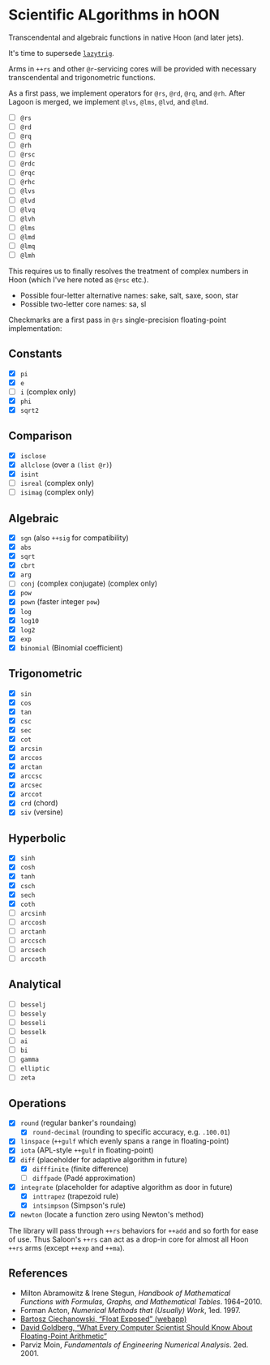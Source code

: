 #   Scientific ALgorithms in hOON

Transcendental and algebraic functions in native Hoon (and later jets).

It's time to supersede [`lazytrig`](https://github.com/sigilante/lazytrig).

Arms in `++rs` and other `@r`-servicing cores will be provided with necessary transcendental and trigonometric functions.

As a first pass, we implement operators for `@rs`, `@rd`, `@rq`, and `@rh`.  After Lagoon is merged, we implement `@lvs`, `@lms`, `@lvd`, and `@lmd`.

- [ ] `@rs`
- [ ] `@rd`
- [ ] `@rq`
- [ ] `@rh`
- [ ] `@rsc`
- [ ] `@rdc`
- [ ] `@rqc`
- [ ] `@rhc`
- [ ] `@lvs`
- [ ] `@lvd`
- [ ] `@lvq`
- [ ] `@lvh`
- [ ] `@lms`
- [ ] `@lmd`
- [ ] `@lmq`
- [ ] `@lmh`

This requires us to finally resolves the treatment of complex numbers in Hoon (which I've here noted as `@rsc` etc.).

- Possible four-letter alternative names:  sake, salt, saxe, soon, star
- Possible two-letter core names:  sa, sl

Checkmarks are a first pass in `@rs` single-precision floating-point implementation:

##  Constants

- [x] `pi`
- [x] `e`
- [ ] `i` (complex only)
- [x] `phi`
- [x] `sqrt2`

##  Comparison

- [x] `isclose`
- [x] `allclose` (over a `(list @r)`)
- [x] `isint`
- [ ] `isreal` (complex only)
- [ ] `isimag` (complex only)

##  Algebraic

- [x] `sgn` (also `++sig` for compatibility)
- [x] `abs`
- [x] `sqrt`
- [x] `cbrt`
- [x] `arg`
- [ ] `conj` (complex conjugate) (complex only)
- [x] `pow`
- [x] `pown` (faster integer `pow`)
- [x] `log`
- [x] `log10`
- [x] `log2`
- [x] `exp`
- [x] `binomial` (Binomial coefficient)

##  Trigonometric

- [x] `sin`
- [x] `cos`
- [x] `tan`
- [x] `csc`
- [x] `sec`
- [x] `cot`
- [x] `arcsin`
- [x] `arccos`
- [x] `arctan`
- [x] `arccsc`
- [x] `arcsec`
- [x] `arccot`
- [x] `crd` (chord)
- [x] `siv` (versine)

##  Hyperbolic

- [x] `sinh`
- [x] `cosh`
- [x] `tanh`
- [x] `csch`
- [x] `sech`
- [x] `coth`
- [ ] `arcsinh`
- [ ] `arccosh`
- [ ] `arctanh`
- [ ] `arccsch`
- [ ] `arcsech`
- [ ] `arccoth`

##  Analytical

- [ ] `besselj`
- [ ] `bessely`
- [ ] `besseli`
- [ ] `besselk`
- [ ] `ai`
- [ ] `bi`
- [ ] `gamma`
- [ ] `elliptic`
- [ ] `zeta`

##  Operations

- [x] `round` (regular banker's roundaing)
  - [x] `round-decimal` (rounding to specific accuracy, e.g. `.100.01`)
- [x] `linspace` (`++gulf` which evenly spans a range in floating-point)
- [x] `iota` (APL-style `++gulf` in floating-point)
- [x] `diff` (placeholder for adaptive algorithm in future)
  - [x] `difffinite` (finite difference)
  - [ ] `diffpade` (Padé approximation)
- [x] `integrate` (placeholder for adaptive algorithm as door in future)
  - [x] `inttrapez` (trapezoid rule)
  - [x] `intsimpson` (Simpson's rule)
- [x] `newton` (locate a function zero using Newton's method)

The library will pass through `++rs` behaviors for `++add` and so forth for ease of use.  Thus Saloon's `++rs` can act as a drop-in core for almost all Hoon `++rs` arms (except `++exp` and `++ma`).

##  References

- Milton Abramowitz & Irene Stegun, _Handbook of Mathematical Functions with Formulas, Graphs, and Mathematical Tables_.  1964–2010.
- Forman Acton, _Numerical Methods that (Usually) Work_, 1ed.  1997.
- [Bartosz Ciechanowski, “Float Exposed” (webapp)](https://float.exposed/0x00000001)
- [David Goldberg, “What Every Computer Scientist Should Know About Floating-Point Arithmetic”](https://docs.oracle.com/cd/E19957-01/806-3568/ncg_goldberg.html)
- Parviz Moin, _Fundamentals of Engineering Numerical Analysis_. 2ed.  2001.
